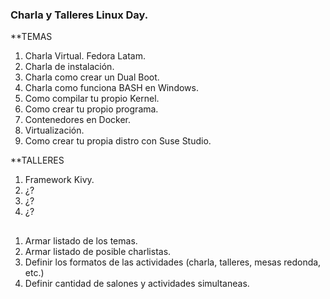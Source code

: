 ### Charla y Talleres Linux Day.

**TEMAS

1. Charla Virtual. Fedora Latam.
2. Charla de instalación.
3. Charla como crear un Dual Boot.
4. Charla como funciona BASH en Windows.
5. Como compilar tu propio Kernel.
6. Como crear tu propio programa.
7. Contenedores en Docker.
8. Virtualización.
9. Como crear tu propia distro con Suse Studio.

**TALLERES

1. Framework Kivy.
2. ¿?
3. ¿?
4. ¿?


## 
1. Armar listado de los temas.
2. Armar listado de posible charlistas.
3. Definir los formatos de las actividades (charla, talleres, mesas redonda, etc.)
4. Definir cantidad de salones y actividades simultaneas.
